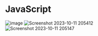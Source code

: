 # JavaScript
 
![image](https://github.com/anandkumarapl/JavaScript/assets/105219902/35cb7829-b472-4d04-8249-94e6f8cd125c)
![Screenshot 2023-10-11 205412](https://github.com/anandkumarapl/JavaScript/assets/105219902/b2dcba90-5fbd-4209-a857-932b060b8041)
![Screenshot 2023-10-11 205147](https://github.com/anandkumarapl/JavaScript/assets/105219902/99de8b50-e91d-4137-bb07-d63e5a201d9f)

